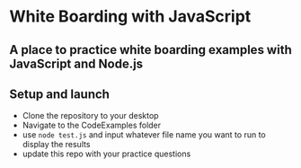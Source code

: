 # White Boarding with JavaScript

## A place to practice white boarding examples with JavaScript and Node.js

## Setup and launch
- Clone the repository to your desktop
- Navigate to the CodeExamples folder
- use `node test.js` and input whatever file name you want to run to display the results
- update this repo with your practice questions
